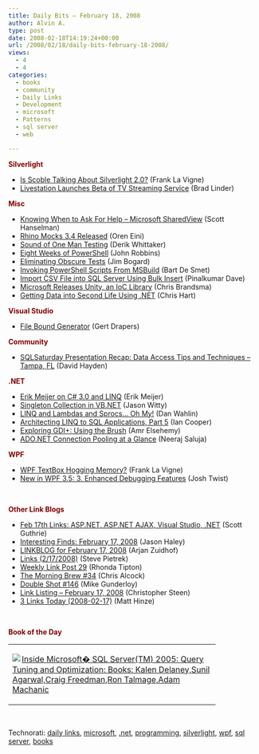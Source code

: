 ```yaml
---
title: Daily Bits – February 18, 2008
author: Alvin A.
type: post
date: 2008-02-18T14:19:24+00:00
url: /2008/02/18/daily-bits-february-18-2008/
views:
  - 4
  - 4
categories:
  - books
  - community
  - Daily Links
  - Development
  - microsoft
  - Patterns
  - sql server
  - web

---
```

**<font color="#800000">Silverlight</font>**

  * [Is Scoble Talking About Silverlight 2.0?][1] (Frank La Vigne)
  * [Livestation Launches Beta of TV Streaming Service][2] (Brad Linder)

**<font color="#800000">Misc</font>**

  * [Knowing When to Ask For Help &#8211; Microsoft SharedView][3] (Scott Hanselman)
  * [Rhino Mocks 3.4 Released][4] (Oren Eini)
  * [Sound of One Man Testing][5] (Derik Whittaker)
  * [Eight Weeks of PowerShell][6] (John Robbins)
  * [Eliminating Obscure Tests][7] (Jim Bogard)
  * [Invoking PowerShell Scripts From MSBuild][8] (Bart De Smet)
  * [Import CSV File into SQL Server Using Bulk Insert][9] (Pinalkumar Dave)
  * [Microsoft Releases Unity, an IoC Library][10] (Chris Brandsma)
  * [Getting Data into Second Life Using .NET][11] (Chris Hart)

**<font color="#800000">Visual Studio</font>**

  * [File Bound Generator][12] (Gert Drapers)

**<font color="#800000">Community</font>**

  * [SQLSaturday Presentation Recap: Data Access Tips and Techniques &#8211; Tampa, FL][13] (David Hayden)

**<font color="#800000">.NET</font>**

  * [Erik Meijer on C# 3.0 and LINQ][14] (Erik Meijer)
  * [Singleton Collection in VB.NET][15] (Jason Witty)
  * [LINQ and Lambdas and Sprocs&#8230; Oh My!][16] (Dan Wahlin)
  * [Architecting LINQ to SQL Applications, Part 5][17] (Ian Cooper)
  * [Exploring GDI+: Using the Brush][18] (Amr Elsehemy)
  * [ADO.NET Connection Pooling at a Glance][19] (Neeraj Saluja)

**<font color="#800000">WPF</font>**

  * [WPF TextBox Hogging Memory?][20] (Frank La Vigne)
  * [New in WPF 3.5: 3. Enhanced Debugging Features][21] (Josh Twist)

&nbsp;

**<font color="#800000">Other Link Blogs</font>**

  * [Feb 17th Links: ASP.NET, ASP.NET AJAX, Visual Studio, .NET][22] (Scott Guthrie)
  * [Interesting Finds: February 17, 2008][23] (Jason Haley)
  * [LINKBLOG for February 17, 2008][24] (Arjan Zuidhof)
  * [Links (2/17/2008)][25] (Steve Pietrek)
  * [Weekly Link Post 29][26] (Rhonda Tipton)
  * [The Morning Brew #34][27] (Chris Alcock)
  * [Double Shot #146][28] (Mike Gunderloy)
  * [Link Listing &#8211; February 17, 2008][29] (Christopher Steen)
  * [3 Links Today (2008-02-17)][30] (Matt Hinze)

&nbsp;

**<font color="#800000">Book of the Day</font>**

<div class="wlWriterSmartContent" id="scid:7dc1bd33-94bd-46fd-a20b-0131235bcd47:15c19633-cf15-489e-b834-45a6deb60baf" style="padding-right: 0px; display: inline; padding-left: 0px; float: none; padding-bottom: 0px; margin: 0px; padding-top: 0px">
  <table cellspacing="0" cellpadding="2" width="400" border="0" unselectable="on">
    <tr>
      <td valign="top" width="400">
        <p>
          <a title="Inside Microsoft� SQL Server(TM) 2005: Query Tuning and Optimization: Books: Kalen Delaney,Sunil Agarwal,Craig Freedman,Ron Talmage,Adam Machanic" href="http://www.amazon.com/exec/obidos/ASIN/0735621969/alvinashcraft-20"><img data-recalc-dims="1" decoding="async" src="https://i0.wp.com/images.amazon.com/images/P/0735621969.01.MZZZZZZZ.jpg?w=660" border="0" align="left" style="float:left" />Inside Microsoft� SQL Server(TM) 2005: Query Tuning and Optimization: Books: Kalen Delaney,Sunil Agarwal,Craig Freedman,Ron Talmage,Adam Machanic</a>
        </p>
      </td>
    </tr>
  </table>
</div>

&nbsp;

<div class="wlWriterSmartContent" id="scid:C16BAC14-9A3D-4c50-9394-FBFEF7A93539:288089db-ad68-4a65-9634-45ccea6f8b6c" style="padding-right: 0px; display: inline; padding-left: 0px; padding-bottom: 0px; margin: 0px; padding-top: 0px">
  <!--dotnetkickit-->
</div>

<div class="wlWriterSmartContent" id="scid:d7bf807d-7bb0-458a-811f-90c51817d5c2:c59b0c8d-a652-415f-8c89-2a237747af70" style="padding-right: 0px; display: inline; padding-left: 0px; padding-bottom: 0px; margin: 0px; padding-top: 0px">
  <p>
    <span class="TagSite">Technorati:</span> <a href="http://technorati.com/tag/daily+links" rel="tag" class="tag">daily links</a>, <a href="http://technorati.com/tag/microsoft" rel="tag" class="tag">microsoft</a>, <a href="http://technorati.com/tag/.net" rel="tag" class="tag">.net</a>, <a href="http://technorati.com/tag/programming" rel="tag" class="tag">programming</a>, <a href="http://technorati.com/tag/silverlight" rel="tag" class="tag">silverlight</a>, <a href="http://technorati.com/tag/wpf" rel="tag" class="tag">wpf</a>, <a href="http://technorati.com/tag/sql+server" rel="tag" class="tag">sql server</a>, <a href="http://technorati.com/tag/books" rel="tag" class="tag">books</a><br /><!-- StartInsertedTags: daily links, microsoft, .net, programming, silverlight, wpf, sql server, books :EndInsertedTags -->
  </p>
</div>

 [1]: http://franksworld.com/blog/archive/2008/02/16/5179.aspx
 [2]: http://www.downloadsquad.com/2008/02/17/livestation-launches-beta-of-tv-streaming-service/
 [3]: http://www.hanselman.com/blog/KnowingWhenToAskForHelpMicrosoftSharedView.aspx
 [4]: http://ayende.com/Blog/archive/2008/02/18/Rhino-Mocks-3.4-Released.aspx
 [5]: http://devlicio.us/blogs/derik_whittaker/archive/2008/02/18/sound-of-one-man-testing.aspx
 [6]: http://www.wintellect.com/cs/blogs/jrobbins/archive/2008/02/17/eight-weeks-of-powershell.aspx
 [7]: http://lostechies.com/blogs/jimmy_bogard/archive/2008/02/16/eliminating-obscure-tests.aspx
 [8]: http://community.bartdesmet.net/blogs/bart/archive/2008/02/16/invoking-powershell-scripts-from-msbuild.aspx
 [9]: http://blog.sqlauthority.com/2008/02/06/sql-server-import-csv-file-into-sql-server-using-bulk-insert-load-comma-delimited-file-into-sql-server/
 [10]: http://elegantcode.com/2008/02/17/microsoft-releases-unity-an-ioc-library/
 [11]: http://blogs.ipona.com/chris/archive/2008/02/17/8465.aspx
 [12]: http://blogs.msdn.com/gertd/archive/2008/02/16/file-bound-generator.aspx
 [13]: http://codebetter.com/blogs/david.hayden/archive/2008/02/16/sqlsaturday-presentation-recap-data-access-tips-and-techniques-tampa-florida.aspx
 [14]: http://www.infoq.com/presentations/meijer-csharp-linq
 [15]: http://www.codeproject.com/kb/aspnet/singletoncollectionvbnet.aspx
 [16]: http://weblogs.asp.net/dwahlin/archive/2008/02/17/linq-and-lambdas-and-sprocs-oh-my.aspx
 [17]: http://codebetter.com/blogs/ian_cooper/archive/2008/02/17/architecting-linq-to-sql-applications-part-5.aspx
 [18]: http://www.amrelsehemy.net/post/2008/02/Exploring-GDI-plus-Using-The-Brush.aspx
 [19]: http://www.codeproject.com/kb/dotnet/adonet_connectionpooling.aspx
 [20]: http://franksworld.com/blog/archive/2008/02/17/5180.aspx
 [21]: http://www.thejoyofcode.com/New_in_WPF_3_5_3_Enhanced_Debugging_Features.aspx
 [22]: http://weblogs.asp.net/scottgu/archive/2008/02/17/feb-17th-links-asp-net-asp-net-ajax-visual-studio-net.aspx
 [23]: http://jasonhaley.com/blog/archive/2008/02/17/141223.aspx
 [24]: http://arjansworld.blogspot.com/2008/02/linkblog-for-february-17-2008.html
 [25]: http://spietrek.blogspot.com/2008/02/links-2172008.html
 [26]: http://rtipton.wordpress.com/2008/02/17/weekly-link-post-29/
 [27]: http://blog.cwa.me.uk/2008/02/18/the-morning-brew-34/
 [28]: http://afreshcup.com/?p=791
 [29]: http://www.dotnetjunkies.com/WebLog/csteen/archive/2008/02/18/444526.aspx
 [30]: http://mhinze.com/3-links-today-2008-02-17/